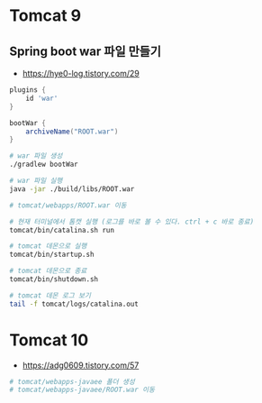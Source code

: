 # Tomcat 9
## Spring boot war 파일 만들기
* https://hye0-log.tistory.com/29
```gradle
plugins {
	id 'war'
}

bootWar {
	archiveName("ROOT.war")
}
```

```sh
# war 파일 생성
./gradlew bootWar

# war 파일 실행
java -jar ./build/libs/ROOT.war

# tomcat/webapps/ROOT.war 이동

# 현재 터미널에서 톰캣 실행 (로그를 바로 볼 수 있다. ctrl + c 바로 종료)
tomcat/bin/catalina.sh run

# tomcat 데몬으로 실행
tomcat/bin/startup.sh

# tomcat 데몬으로 종료
tomcat/bin/shutdown.sh

# tomcat 데몬 로그 보기
tail -f tomcat/logs/catalina.out
```

# Tomcat 10
* https://adg0609.tistory.com/57
```sh
# tomcat/webapps-javaee 폴더 생성
# tomcat/webapps-javaee/ROOT.war 이동
```
